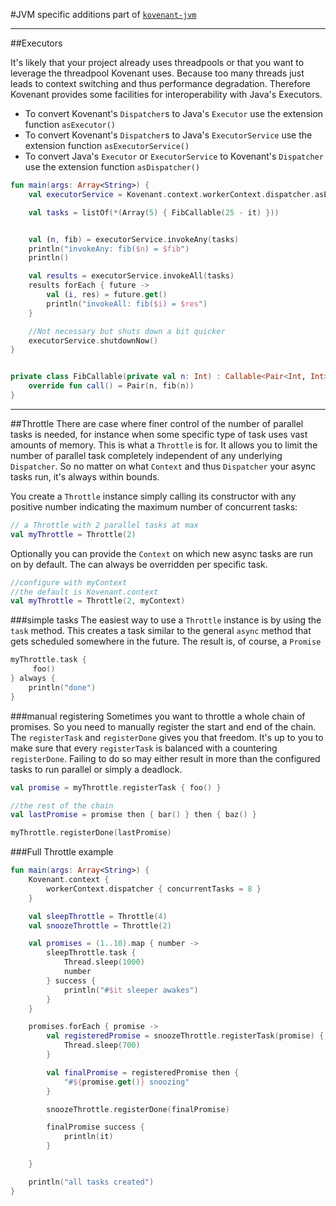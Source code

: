 #JVM specific additions
part of [`kovenant-jvm`](../index.md#artifacts)

---

##Executors

It's likely that your project already uses threadpools or that you want to leverage the threadpool
Kovenant uses. Because too many threads just leads to context switching and thus performance degradation.
Therefore Kovenant provides some facilities for interoperability with Java's Executors. 

* To convert Kovenant's `Dispatcher`s to Java's `Executor` use the extension function `asExecutor()` 
* To convert Kovenant's `Dispatcher`s to Java's `ExecutorService` use the extension function `asExecutorService()`
* To convert Java's `Executor` or `ExecutorService` to Kovenant's `Dispatcher` use the extension function `asDispatcher()`


```kt
fun main(args: Array<String>) {
    val executorService = Kovenant.context.workerContext.dispatcher.asExecutorService()

    val tasks = listOf(*(Array(5) { FibCallable(25 - it) }))


    val (n, fib) = executorService.invokeAny(tasks)
    println("invokeAny: fib($n) = $fib")
    println()

    val results = executorService.invokeAll(tasks)
    results forEach { future ->
        val (i, res) = future.get()
        println("invokeAll: fib($i) = $res")
    }

    //Not necessary but shuts down a bit quicker
    executorService.shutdownNow()
}


private class FibCallable(private val n: Int) : Callable<Pair<Int, Int>> {
    override fun call() = Pair(n, fib(n))
}
```

---

##Throttle
There are case where finer control of the number of parallel tasks is needed, for instance when some specific type of task uses vast amounts of memory. This is what a `Throttle` is for. It allows you to limit the number of parallel task completely independent of any underlying `Dispatcher`. So no matter on what `Context` and thus `Dispatcher` your async tasks run, it's always within bounds. 

You create a `Throttle` instance simply calling its constructor with any positive number indicating the maximum number of concurrent tasks:

```kotlin
// a Throttle with 2 parallel tasks at max
val myThrottle = Throttle(2)
```

Optionally you can provide the `Context` on which new async tasks are run on by default. The can always be overridden per specific task. 

```kotlin
//configure with myContext
//the default is Kovenant.context
val myThrottle = Throttle(2, myContext)
```

###simple tasks
The easiest way to use a `Throttle` instance is by using the `task` method. This creates a task similar to the general `async` method that gets scheduled somewhere in the future. The result is, of course, a `Promise`

```kotlin
myThrottle.task {
     foo()
} always {
    println("done")
}
```

###manual registering
Sometimes you want to throttle a whole chain of promises. So you need to manually register the start and end of the chain. The `registerTask` and `registerDone` gives you that freedom. It's up to you to make sure that every `registerTask` is balanced with a countering `registerDone`. Failing to do so may either result in more than the configured tasks to run parallel or simply a deadlock.

```kotlin
val promise = myThrottle.registerTask { foo() }

//the rest of the chain
val lastPromise = promise then { bar() } then { baz() }

myThrottle.registerDone(lastPromise)
```

###Full Throttle example
```kt
fun main(args: Array<String>) {
    Kovenant.context {
        workerContext.dispatcher { concurrentTasks = 8 }
    }

    val sleepThrottle = Throttle(4)
    val snoozeThrottle = Throttle(2)

    val promises = (1..10).map { number ->
        sleepThrottle.task {
            Thread.sleep(1000)
            number
        } success {
            println("#$it sleeper awakes")
        }
    }

    promises.forEach { promise ->
        val registeredPromise = snoozeThrottle.registerTask(promise) {
            Thread.sleep(700)
        }

        val finalPromise = registeredPromise then {
            "#${promise.get()} snoozing"
        }

        snoozeThrottle.registerDone(finalPromise)

        finalPromise success {
            println(it)
        }

    }

    println("all tasks created")
}
```
  
